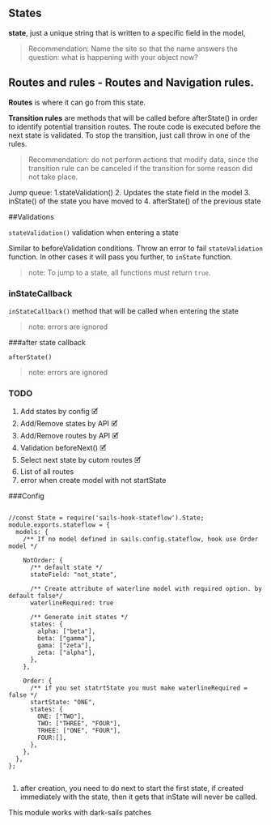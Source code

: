 ## States
**state**, just a unique string that is written to a specific field in the model,

> Recommendation: Name the site so that the name answers the question: what is happening with your object now?

## Routes and rules - Routes and Navigation rules.

**Routes** is where it can go from this state.

**Transition rules** are methods that will be called before afterState() in order to identify potential transition routes. The route code is executed before the next state is validated. To stop the transition, just call throw in one of the rules.

> Recommendation: do not perform actions that modify data, since the transition rule can be canceled if the transition for some reason did not take place.


Jump queue:
1.stateValidation()
2. Updates the state field in the model
3. inState() of the state you have moved to
4. afterState() of the previous state

##Validations

`stateValidation()` validation when entering a state

Similar to beforeValidation conditions. Throw an error to fail `stateValidation` function. In other cases it will pass you further, to `inState` function.

> note: To jump to a state, all functions must return `true`.

### inStateCallback

`inStateCallback()` method that will be called when entering the state

> note: errors are ignored

###after state callback

`afterState()`
 
> note: errors are ignored

### TODO
1. Add states by config 🗹
2. Add/Remove states by API 🗹
3. Add/Remove routes by API 🗹
4. Validation beforeNext() 🗹
5. Select next state by cutom routes 🗹
6. List of all routes
7. error when create model with not startState



###Config


```

//const State = require('sails-hook-stateflow').State;
module.exports.stateflow = {
  models: {
    /** If no model defined in sails.config.stateflow, hook use Order model */

    NotOrder: {
      /** default state */
      stateField: "not_state",
      
      /** Create attribute of waterline model with required option. by default false*/
      waterlineRequired: true

      /** Generate init states */
      states: {
        alpha: ["beta"],
        beta: ["gamma"],
        gama: ["zeta"],
        zeta: ["alpha"],
      },
    },

    Order: {
      /** if you set statrtState you must make waterlineRequired = false */
      startState: "ONE",
      states: {
        ONE: ["TWO"],
        TWO: ["THREE", "FOUR"],
        TRHEE: ["ONE", "FOUR"],
        FOUR:[],
      },
    },
  },
};


```
1. after creation, you need to do next to start the first state, if created immediately with the state, then it gets that inState will never be called.

This module works with dark-sails patches
